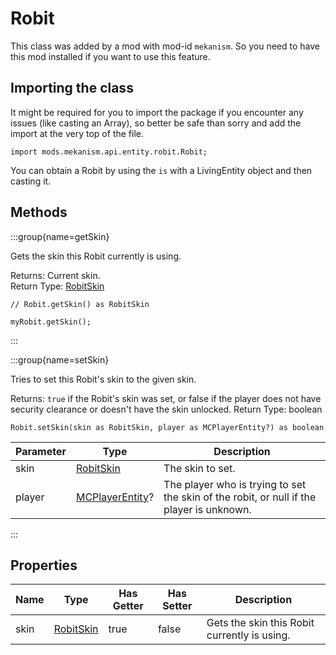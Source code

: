 # Robit

This class was added by a mod with mod-id `mekanism`. So you need to have this mod installed if you
want to use this feature.

## Importing the class

It might be required for you to import the package if you encounter any issues (like casting an
Array), so better be safe than sorry and add the import at the very top of the file.

```zenscript
import mods.mekanism.api.entity.robit.Robit;
```


You can obtain a Robit by using the `is` with a LivingEntity object and then casting it.

## Methods

:::group{name=getSkin}

Gets the skin this Robit currently is using.

Returns: Current skin.  
Return Type: [RobitSkin](/mods/Mekanism/api/entity/robit/RobitSkin)

```zenscript
// Robit.getSkin() as RobitSkin

myRobit.getSkin();
```

:::

:::group{name=setSkin}

Tries to set this Robit's skin to the given skin.

Returns: `true` if the Robit's skin was set, or false if the player does not have security clearance
or doesn't have the skin unlocked. 
Return Type: boolean

```zenscript
Robit.setSkin(skin as RobitSkin, player as MCPlayerEntity?) as boolean
```

| Parameter | Type | Description |
|-----------|------|-------------|
| skin | [RobitSkin](/mods/Mekanism/api/entity/robit/RobitSkin) | The skin to set. |
| player | [MCPlayerEntity](/vanilla/api/entity/MCPlayerEntity)? | The player who is trying to set the skin of the robit, or null if the player is unknown. |

:::

## Properties

| Name | Type | Has Getter | Has Setter | Description |
|------|------|------------|------------|-------------|
| skin | [RobitSkin](/mods/Mekanism/api/entity/robit/RobitSkin) | true | false | Gets the skin this Robit currently is using. |

